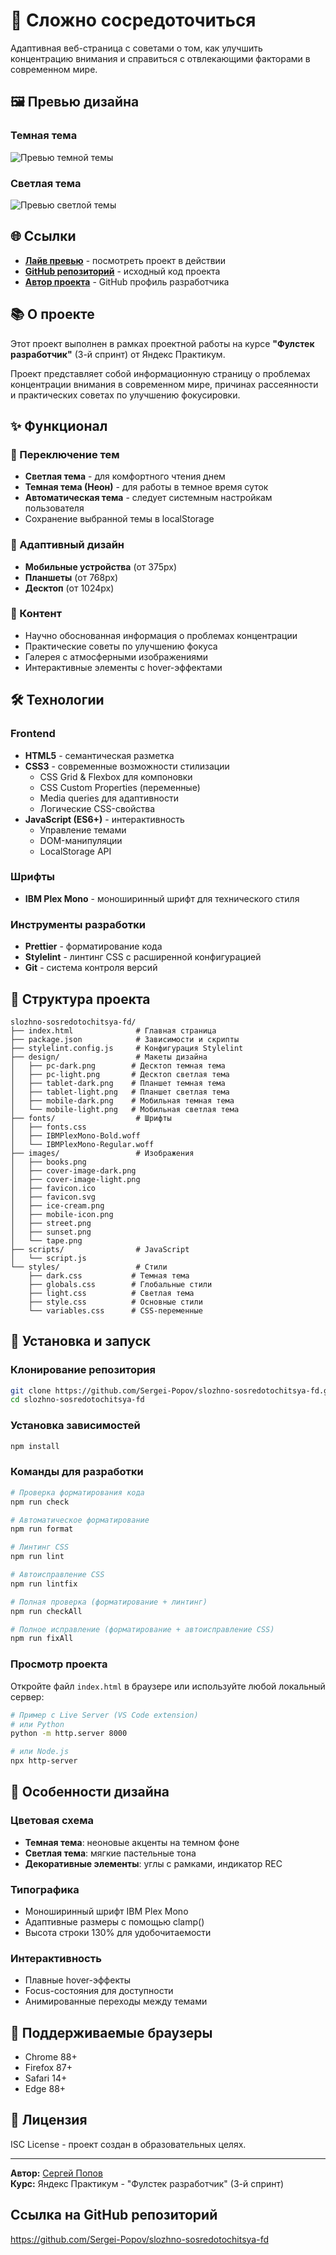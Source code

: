 # 🎯 Сложно сосредоточиться

Адаптивная веб-страница с советами о том, как улучшить концентрацию внимания и справиться с отвлекающими факторами в современном мире.

## 🖼️ Превью дизайна

### Темная тема
![Превью темной темы](design/pc-dark.png)

### Светлая тема
![Превью светлой темы](design/pc-light.png)

## 🌐 Ссылки

- **[Лайв превью](https://slozhno-sosredotochitsya-fd-seven.vercel.app)** - посмотреть проект в действии
- **[GitHub репозиторий](https://github.com/Sergei-Popov/slozhno-sosredotochitsya-fd)** - исходный код проекта
- **[Автор проекта](https://github.com/Sergei-Popov)** - GitHub профиль разработчика

## 📚 О проекте

Этот проект выполнен в рамках проектной работы на курсе **"Фулстек разработчик"** (3-й спринт) от Яндекс Практикум.

Проект представляет собой информационную страницу о проблемах концентрации внимания в современном мире, причинах рассеянности и практических советах по улучшению фокусировки.

## ✨ Функционал

### 🎨 Переключение тем
- **Светлая тема** - для комфортного чтения днем
- **Темная тема (Неон)** - для работы в темное время суток
- **Автоматическая тема** - следует системным настройкам пользователя
- Сохранение выбранной темы в localStorage

### 📱 Адаптивный дизайн
- **Мобильные устройства** (от 375px)
- **Планшеты** (от 768px) 
- **Десктоп** (от 1024px)

### 🎯 Контент
- Научно обоснованная информация о проблемах концентрации
- Практические советы по улучшению фокуса
- Галерея с атмосферными изображениями
- Интерактивные элементы с hover-эффектами

## 🛠 Технологии

### Frontend
- **HTML5** - семантическая разметка
- **CSS3** - современные возможности стилизации
  - CSS Grid & Flexbox для компоновки
  - CSS Custom Properties (переменные)
  - Media queries для адаптивности
  - Логические CSS-свойства
- **JavaScript (ES6+)** - интерактивность
  - Управление темами
  - DOM-манипуляции
  - LocalStorage API

### Шрифты
- **IBM Plex Mono** - моноширинный шрифт для технического стиля

### Инструменты разработки
- **Prettier** - форматирование кода
- **Stylelint** - линтинг CSS с расширенной конфигурацией
- **Git** - система контроля версий

## 📁 Структура проекта

```
slozhno-sosredotochitsya-fd/
├── index.html              # Главная страница
├── package.json            # Зависимости и скрипты
├── stylelint.config.js     # Конфигурация Stylelint
├── design/                 # Макеты дизайна
│   ├── pc-dark.png        # Десктоп темная тема
│   ├── pc-light.png       # Десктоп светлая тема
│   ├── tablet-dark.png    # Планшет темная тема
│   ├── tablet-light.png   # Планшет светлая тема
│   ├── mobile-dark.png    # Мобильная темная тема
│   └── mobile-light.png   # Мобильная светлая тема
├── fonts/                  # Шрифты
│   ├── fonts.css
│   ├── IBMPlexMono-Bold.woff
│   └── IBMPlexMono-Regular.woff
├── images/                 # Изображения
│   ├── books.png
│   ├── cover-image-dark.png
│   ├── cover-image-light.png
│   ├── favicon.ico
│   ├── favicon.svg
│   ├── ice-cream.png
│   ├── mobile-icon.png
│   ├── street.png
│   ├── sunset.png
│   └── tape.png
├── scripts/                # JavaScript
│   └── script.js
└── styles/                 # Стили
    ├── dark.css           # Темная тема
    ├── globals.css        # Глобальные стили
    ├── light.css          # Светлая тема
    ├── style.css          # Основные стили
    └── variables.css      # CSS-переменные
```

## 🚀 Установка и запуск

### Клонирование репозитория
```bash
git clone https://github.com/Sergei-Popov/slozhno-sosredotochitsya-fd.git
cd slozhno-sosredotochitsya-fd
```

### Установка зависимостей
```bash
npm install
```

### Команды для разработки

```bash
# Проверка форматирования кода
npm run check

# Автоматическое форматирование
npm run format

# Линтинг CSS
npm run lint

# Автоисправление CSS
npm run lintfix

# Полная проверка (форматирование + линтинг)
npm run checkAll

# Полное исправление (форматирование + автоисправление CSS)
npm run fixAll
```

### Просмотр проекта
Откройте файл `index.html` в браузере или используйте любой локальный сервер:

```bash
# Пример с Live Server (VS Code extension)
# или Python
python -m http.server 8000

# или Node.js
npx http-server
```

## 🎨 Особенности дизайна

### Цветовая схема
- **Темная тема**: неоновые акценты на темном фоне
- **Светлая тема**: мягкие пастельные тона
- **Декоративные элементы**: углы с рамками, индикатор REC

### Типографика
- Моноширинный шрифт IBM Plex Mono
- Адаптивные размеры с помощью clamp()
- Высота строки 130% для удобочитаемости

### Интерактивность
- Плавные hover-эффекты
- Focus-состояния для доступности
- Анимированные переходы между темами

## 📱 Поддерживаемые браузеры

- Chrome 88+
- Firefox 87+
- Safari 14+
- Edge 88+

## 📄 Лицензия

ISC License - проект создан в образовательных целях.

---

**Автор:** [Сергей Попов](https://github.com/Sergei-Popov)  
**Курс:** Яндекс Практикум - "Фулстек разработчик" (3-й спринт)

## Ссылка на GitHub репозиторий
https://github.com/Sergei-Popov/slozhno-sosredotochitsya-fd
